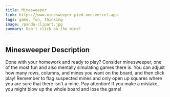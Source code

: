 ```yaml
---
title: Minesweeper
link: https://www.minesweeper-pied-one.vercel.app
tags: game, fun, thinking
image: /panda-clipart.jpg
summary: Don't click on the mine!
---
```


## Minesweeper Description

Done with your homework and ready to play? Consider minesweeper, one of the most fun and also mentally simulating games there is. You can adjust how many rows, columns, and mines you want on the board, and then click play! Remember to flag suspected mines and only open up squares where you are sure that there isn't a mine. Pay attention! If you make a mistake, you might blow up the whole board and lose the game!
